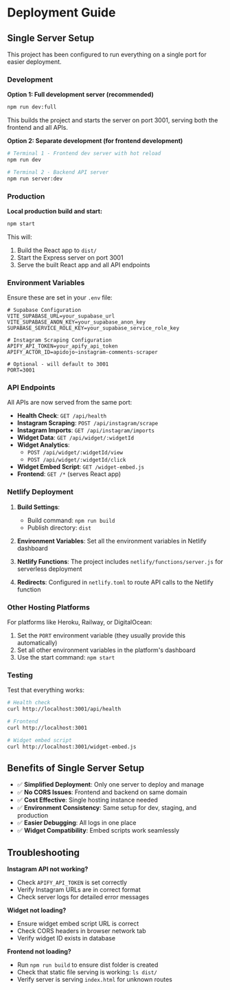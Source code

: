 # Deployment Guide

## Single Server Setup

This project has been configured to run everything on a single port for easier deployment.

### Development

**Option 1: Full development server (recommended)**
```bash
npm run dev:full
```
This builds the project and starts the server on port 3001, serving both the frontend and all APIs.

**Option 2: Separate development (for frontend development)**
```bash
# Terminal 1 - Frontend dev server with hot reload
npm run dev

# Terminal 2 - Backend API server
npm run server:dev
```

### Production

**Local production build and start:**
```bash
npm start
```
This will:
1. Build the React app to `dist/`
2. Start the Express server on port 3001
3. Serve the built React app and all API endpoints

### Environment Variables

Ensure these are set in your `.env` file:
```env
# Supabase Configuration
VITE_SUPABASE_URL=your_supabase_url
VITE_SUPABASE_ANON_KEY=your_supabase_anon_key
SUPABASE_SERVICE_ROLE_KEY=your_supabase_service_role_key

# Instagram Scraping Configuration
APIFY_API_TOKEN=your_apify_api_token
APIFY_ACTOR_ID=apidojo~instagram-comments-scraper

# Optional - will default to 3001
PORT=3001
```

### API Endpoints

All APIs are now served from the same port:

- **Health Check**: `GET /api/health`
- **Instagram Scraping**: `POST /api/instagram/scrape`
- **Instagram Imports**: `GET /api/instagram/imports`
- **Widget Data**: `GET /api/widget/:widgetId`
- **Widget Analytics**: 
  - `POST /api/widget/:widgetId/view`
  - `POST /api/widget/:widgetId/click`
- **Widget Embed Script**: `GET /widget-embed.js`
- **Frontend**: `GET /*` (serves React app)

### Netlify Deployment

1. **Build Settings**:
   - Build command: `npm run build`
   - Publish directory: `dist`

2. **Environment Variables**: Set all the environment variables in Netlify dashboard

3. **Netlify Functions**: The project includes `netlify/functions/server.js` for serverless deployment

4. **Redirects**: Configured in `netlify.toml` to route API calls to the Netlify function

### Other Hosting Platforms

For platforms like Heroku, Railway, or DigitalOcean:

1. Set the `PORT` environment variable (they usually provide this automatically)
2. Set all other environment variables in the platform's dashboard
3. Use the start command: `npm start`

### Testing

Test that everything works:
```bash
# Health check
curl http://localhost:3001/api/health

# Frontend
curl http://localhost:3001

# Widget embed script
curl http://localhost:3001/widget-embed.js
```

## Benefits of Single Server Setup

- ✅ **Simplified Deployment**: Only one server to deploy and manage
- ✅ **No CORS Issues**: Frontend and backend on same domain
- ✅ **Cost Effective**: Single hosting instance needed
- ✅ **Environment Consistency**: Same setup for dev, staging, and production
- ✅ **Easier Debugging**: All logs in one place
- ✅ **Widget Compatibility**: Embed scripts work seamlessly

## Troubleshooting

**Instagram API not working?**
- Check `APIFY_API_TOKEN` is set correctly
- Verify Instagram URLs are in correct format
- Check server logs for detailed error messages

**Widget not loading?**
- Ensure widget embed script URL is correct
- Check CORS headers in browser network tab
- Verify widget ID exists in database

**Frontend not loading?**
- Run `npm run build` to ensure dist folder is created
- Check that static file serving is working: `ls dist/`
- Verify server is serving `index.html` for unknown routes